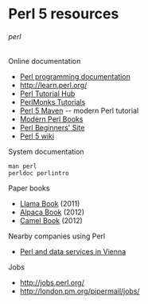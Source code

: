 # Perl 5 resources
###### perl

Online documentation

* [Perl programming documentation](http://perldoc.perl.org/)
* <http://learn.perl.org/>
* [Perl Tutorial Hub](http://perl-tutorial.org/)
* [PerlMonks Tutorials](http://perlmonks.org/?node=Tutorials)
* [Perl 5 Maven](http://perl5maven.com/) -- modern Perl tutorial
* [Modern Perl Books](http://www.modernperlbooks.com)
* [Perl Beginners' Site]([http://perl-begin.org/)
* [Perl 5 wiki](https://www.socialtext.net/perl5/index.cgi)

System documentation

    man perl
    perldoc perlintro

Paper books

* [Llama Book](https://en.wikipedia.org/wiki/Llama_book) (2011)
* [Alpaca Book](http://shop.oreilly.com/product/0636920012689.do) (2012)
* [Camel Book](http://shop.oreilly.com/product/9780596004927.do) (2012)

Nearby companies using Perl

* [Perl and data services in Vienna](http://perlservices.at/)

Jobs

* <http://jobs.perl.org/>
* <http://london.pm.org/pipermail/jobs/>
